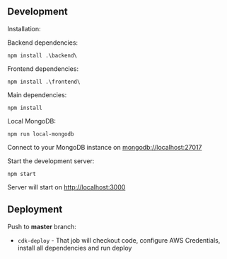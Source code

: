 
## Development

Installation:

Backend dependencies:

```shell
npm install .\backend\
```
Frontend dependencies:
```shell
npm install .\frontend\
```

Main dependencies:

```shell
npm install
```
Local MongoDB:

```shell
npm run local-mongodb
```

Connect to your MongoDB instance on  [mongodb://localhost:27017](mongodb://localhost:27017)

Start the development server:

```shell
npm start
```
Server will start on [http://localhost:3000](http://localhost:3000)



## Deployment

Push to **master** branch:

- `cdk-deploy` - That job  will checkout code, configure AWS Credentials, install all dependencies and run deploy
